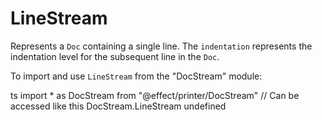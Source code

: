 # LineStream

Represents a `Doc` containing a single line. The `indentation`
represents the indentation level for the subsequent line in the
`Doc`.

To import and use `LineStream` from the "DocStream" module:

ts
import \* as DocStream from "@effect/printer/DocStream"
// Can be accessed like this
DocStream.LineStream
undefined

